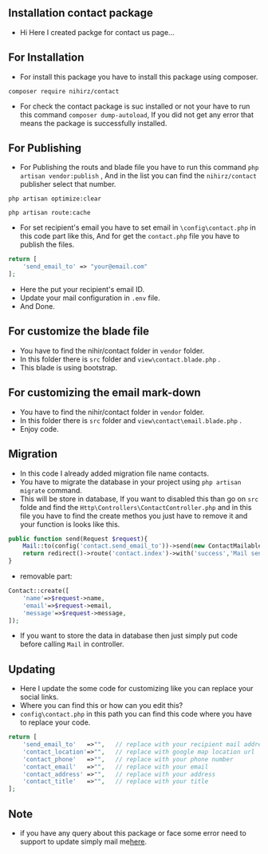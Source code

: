 ## Installation contact package
- Hi Here I created packge for contact us page...
## For Installation

- For install this package you have to install this package using composer.

``` 
composer require nihirz/contact
```

- For check the contact package is suc installed or not your have to run this command ```composer dump-autoload```, If you did not get any error that means the package is successfully installed.

## For Publishing

- For Publishing the routs and blade file you have to run this command ```php artisan vendor:publish``` , And in the list you can find the ```nihirz/contact``` publisher select that number.

```
php artisan optimize:clear
```

```
php artisan route:cache
```
- For set recipient's email you have to set email in ```\config\contact.php``` in this code part like this, And for get the ```contact.php``` file you have to publish the files.

```php
return [
    'send_email_to' => "your@email.com"
];
```

- Here the put your recipient's email ID.
- Update your mail configuration in ```.env``` file.
- And Done.

## For customize the blade file

- You have to find the nihir/contact folder in ```vendor``` folder.
- In this folder there is ```src``` folder and ```view\contact.blade.php``` .
- This blade is using bootstrap.

## For customizing the email mark-down

- You have to find the nihir/contact folder in ```vendor``` folder.
- In this folder there is ```src``` folder and ```view\contact\email.blade.php``` .
- Enjoy code.

## Migration

- In this code I already added migration file name contacts.
- You have to migrate the database in your project using ```php artisan migrate``` command.
- This will be store in database, If you want to disabled this than go on  ```src``` folde and find the ```Http\Controllers\ContactController.php``` and in this file you have to find the create methos you just have to remove it and your function is looks like this.

```php
public function send(Request $request){
    Mail::to(config('contact.send_email_to'))->send(new ContactMailable($request->message,$request->name));
    return redirect()->route('contact.index')->with('success','Mail sent successfully');
}
```
- removable part:

```php
Contact::create([
    'name'=>$request->name,
    'email'=>$request->email,
    'message'=>$request->message,
]);
```

- If you want to store the data in database then just simply put code before calling ```Mail``` in controller.
## Updating

- Here I update the some code for customizing like you can replace your social links.
- Where you can find this or how can you edit this?
- ```config\contact.php``` in this path you can find this code where you have to replace your code.

```php
return [
    'send_email_to'   =>"",   // replace with your recipient mail address
    'contact_location'=>"",   // replace with google map location url
    'contact_phone'   =>"",   // replace with your phone number
    'contact_email'   =>"",   // replace with your email
    'contact_address' =>"",   // replace with your address
    'contact_title'   =>"",   // replace with your title
];
```

## Note
- if you have any query about this package or face some error need to support to update simply mail me<a href="mailto:testnihir@gmail.com">here</a>.


